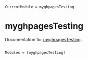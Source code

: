 ```@meta
CurrentModule = myghpagesTesting
```

# myghpagesTesting

Documentation for [myghpagesTesting](https://github.com/chm-von-tla/myghpagesTesting.jl).

```@index
```

```@autodocs
Modules = [myghpagesTesting]
```
